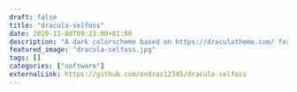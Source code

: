 ```yaml
---
draft: false
title: "dracula-selfoss"
date: 2020-11-08T09:23:00+01:00
description: "A dark colorscheme based on https://draculatheme.com/ for [Selfoss RSS reader](https://selfoss.aditu.de/)"
featured_image: "dracula-selfoss.jpg"
tags: []
categories: ["software"]
externalLink: https://github.com/ondras12345/dracula-selfoss
---
```


